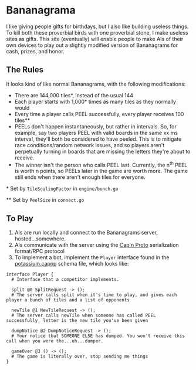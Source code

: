 # Bananagrama

I like giving people gifts for birthdays, but I also like building useless
things. To kill both these proverbial birds with one proverbial stone, I make
useless sites as gifts. This site (eventually) will enable people to make AIs
of their own devices to play out a slightly modified version of Bananagrams
for cash, prizes, and honor.

## The Rules

It looks kind of like normal Bananagrams, with the following modifications:

* There are 144,000 tiles\*, instead of the usual 144
* Each player starts with 1,000\* times as many tiles as they normally would
* Every time a player calls PEEL successfully, every player receives 100 tiles\*\*
* PEELs don't happen instantaneously, but rather in intervals. So, for example,
  say two players PEEL with valid boards in the same xx ms interval, they'll
  both be considered to have peeled. This is to mitigate race conditions/random
  network issues, and so players aren't perpetually turning in boards that are
  missing the letters they're about to receive.
* The winner isn't the person who calls PEEL last. Currently, the
  n<sup>th</sup> PEEL is worth n points, so PEELs later in the game are worth
  more. The game still ends when there aren't enough tiles for everyone.


\* Set by `TileScalingFactor` in `engine/bunch.go`

\*\* Set by `PeelSize` in `connect.go`

## To Play

1. AIs are run locally and connect to the Bananagrams server, hosted...somewhere.
1. AIs communicate with the server using the [Cap'n
   Proto](https://capnproto.org/) serialization format/RPC protocol
1. To implement a bot, implement the `Player` interface found in the
   [potassium.capnp](https://github.com/bcspragu/Bananagrama/blob/master/potassium/potassium.capnp)
   schema file, which looks like:

```Cap'n Proto
interface Player {
  # Interface that a competitor implements.

  split @0 SplitRequest -> ();
  # The server calls split when it's time to play, and gives each player a bunch of tiles and a list of opponents

  newTile @1 NewTileRequest -> ();
  # The server calls newTile when someone has called PEEL successfully, letter is the new tile you've been given

  dumpNotice @2 DumpNoticeRequest -> ();
  # Your notice that SOMEONE ELSE has dumped. You won't receive this call when you were the...uh...dumper.

  gameOver @3 () -> ();
  # The game is literally over, stop sending me things
}
```
